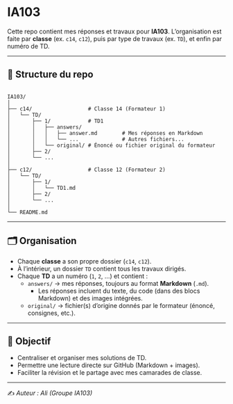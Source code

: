 # IA103  

Cette repo contient mes réponses et travaux pour **IA103**. 
L’organisation est faite par **classe** (ex. `c14`, `c12`), puis par type de travaux (ex. `TD`), et enfin par numéro de TD.  

---

## 📂 Structure du repo  

```

IA103/
│
├── c14/                  # Classe 14 (Formateur 1)
│   └── TD/
│       ├── 1/            # TD1
│       │   ├── answers/
│       │   │   ├── answer.md        # Mes réponses en Markdown
│       │   │   └── ...              # Autres fichiers...
│       │   └── original/ # Énoncé ou fichier original du formateur
│       ├── 2/
│       └── ...
│
├── c12/                  # Classe 12 (Formateur 2)
│   └── TD/
│       ├── 1/
│       │   └── TD1.md
│       ├── 2/
│       └── ...
│
└── README.md

```

---

## 🗂️ Organisation  

- Chaque **classe** a son propre dossier (`c14`, `c12`).  
- À l’intérieur, un dossier `TD` contient tous les travaux dirigés.  
- Chaque **TD** a un numéro (`1`, `2`, …) et contient :  
  - `answers/` → mes réponses, toujours au format **Markdown** (`.md`).  
    - Les réponses incluent du texte, du code (dans des blocs Markdown) et des images intégrées.  
  - `original/` → fichier(s) d’origine donnés par le formateur (énoncé, consignes, etc.).  

---

## 🎯 Objectif  

- Centraliser et organiser mes solutions de TD.  
- Permettre une lecture directe sur GitHub (Markdown + images).  
- Faciliter la révision et le partage avec mes camarades de classe.  

---

✍️ *Auteur : Ali (Groupe IA103)*
